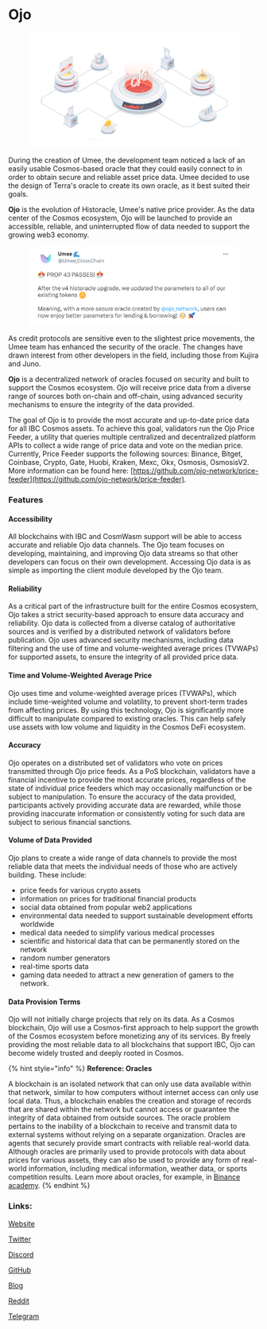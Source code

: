 # Ojo

<figure><img src="../.gitbook/assets/image (1) (6).png" alt=""><figcaption></figcaption></figure>

During the creation of Umee, the development team noticed a lack of an easily usable Cosmos-based oracle that they could easily connect to in order to obtain secure and reliable asset price data. Umee decided to use the design of Terra's oracle to create its own oracle, as it best suited their goals.

**Ojo** is the evolution of Historacle, Umee's native price provider. As the data center of the Cosmos ecosystem, Ojo will be launched to provide an accessible, reliable, and uninterrupted flow of data needed to support the growing web3 economy.

<figure><img src="../.gitbook/assets/image (2) (1).png" alt=""><figcaption></figcaption></figure>

As credit protocols are sensitive even to the slightest price movements, the Umee team has enhanced the security of the oracle. The changes have drawn interest from other developers in the field, including those from Kujira and Juno.

**Ojo** is a decentralized network of oracles focused on security and built to support the Cosmos ecosystem. Ojo will receive price data from a diverse range of sources both on-chain and off-chain, using advanced security mechanisms to ensure the integrity of the data provided.

The goal of Ojo is to provide the most accurate and up-to-date price data for all IBC Cosmos assets. To achieve this goal, validators run the Ojo Price Feeder, a utility that queries multiple centralized and decentralized platform APIs to collect a wide range of price data and vote on the median price. Currently, Price Feeder supports the following sources: Binance, Bitget, Coinbase, Crypto, Gate, Huobi, Kraken, Mexc, Okx, Osmosis, OsmosisV2. More information can be found here: [https://github.com/ojo-network/price-feeder](https://github.com/ojo-network/price-feeder).

### Features&#x20;

#### Accessibility&#x20;

All blockchains with IBC and CosmWasm support will be able to access accurate and reliable Ojo data channels. The Ojo team focuses on developing, maintaining, and improving Ojo data streams so that other developers can focus on their own development. Accessing Ojo data is as simple as importing the client module developed by the Ojo team.

#### Reliability&#x20;

As a critical part of the infrastructure built for the entire Cosmos ecosystem, Ojo takes a strict security-based approach to ensure data accuracy and reliability. Ojo data is collected from a diverse catalog of authoritative sources and is verified by a distributed network of validators before publication. Ojo uses advanced security mechanisms, including data filtering and the use of time and volume-weighted average prices (TVWAPs) for supported assets, to ensure the integrity of all provided price data.

#### Time and Volume-Weighted Average Price&#x20;

Ojo uses time and volume-weighted average prices (TVWAPs), which include time-weighted volume and volatility, to prevent short-term trades from affecting prices. By using this technology, Ojo is significantly more difficult to manipulate compared to existing oracles. This can help safely use assets with low volume and liquidity in the Cosmos DeFi ecosystem.

#### Accuracy&#x20;

Ojo operates on a distributed set of validators who vote on prices transmitted through Ojo price feeds. As a PoS blockchain, validators have a financial incentive to provide the most accurate prices, regardless of the state of individual price feeders which may occasionally malfunction or be subject to manipulation. To ensure the accuracy of the data provided, participants actively providing accurate data are rewarded, while those providing inaccurate information or consistently voting for such data are subject to serious financial sanctions.

#### Volume of Data Provided&#x20;

Ojo plans to create a wide range of data channels to provide the most reliable data that meets the individual needs of those who are actively building. These include:

* price feeds for various crypto assets
* information on prices for traditional financial products
* social data obtained from popular web2 applications
* environmental data needed to support sustainable development efforts worldwide
* medical data needed to simplify various medical processes
* scientific and historical data that can be permanently stored on the network
* random number generators
* real-time sports data
* gaming data needed to attract a new generation of gamers to the network.

#### Data Provision Terms

&#x20;Ojo will not initially charge projects that rely on its data. As a Cosmos blockchain, Ojo will use a Cosmos-first approach to help support the growth of the Cosmos ecosystem before monetizing any of its services. By freely providing the most reliable data to all blockchains that support IBC, Ojo can become widely trusted and deeply rooted in Cosmos.

{% hint style="info" %}
**Reference: Oracles**&#x20;

A blockchain is an isolated network that can only use data available within that network, similar to how computers without internet access can only use local data. Thus, a blockchain enables the creation and storage of records that are shared within the network but cannot access or guarantee the integrity of data obtained from outside sources. The oracle problem pertains to the inability of a blockchain to receive and transmit data to external systems without relying on a separate organization. Oracles are agents that securely provide smart contracts with reliable real-world data. Although oracles are primarily used to provide protocols with data about prices for various assets, they can also be used to provide any form of real-world information, including medical information, weather data, or sports competition results. Learn more about oracles, for example, in [Binance academy](https://academy.binance.com/en/articles/blockchain-oracles-explained).
{% endhint %}

### Links:

[Website](https://ojo.network/)

[Twitter](https://twitter.com/ojo\_network)

[Discord](https://discord.com/invite/wWQAhU9q4y)

[GitHub](https://github.com/ojo-network/ojo)

[Blog](https://blog.ojo.network/)

[Reddit](https://www.reddit.com/r/OjoNetwork/)

[Telegram](https://t.me/OjoNetwork)
